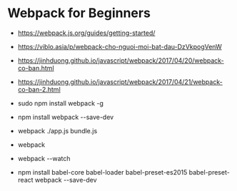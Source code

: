 # Webpack for Beginners

- https://webpack.js.org/guides/getting-started/
- https://viblo.asia/p/webpack-cho-nguoi-moi-bat-dau-DzVkpogVenW
- https://jinhduong.github.io/javascript/webpack/2017/04/20/webpack-co-ban.html
- https://jinhduong.github.io/javascript/webpack/2017/04/21/webpack-co-ban-2.html

- sudo npm install webpack -g
- npm install webpack --save-dev

- webpack ./app.js bundle.js
- webpack
- webpack --watch

- npm install babel-core babel-loader babel-preset-es2015 babel-preset-react webpack  --save-dev

